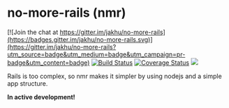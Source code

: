 # no-more-rails (nmr)

[![Join the chat at https://gitter.im/jakhu/no-more-rails](https://badges.gitter.im/jakhu/no-more-rails.svg)](https://gitter.im/jakhu/no-more-rails?utm_source=badge&utm_medium=badge&utm_campaign=pr-badge&utm_content=badge)
[![Build Status](https://travis-ci.org/jakhu/no-more-rails.svg?branch=master)](https://travis-ci.org/jakhu/no-more-rails)
[![Coverage Status](https://coveralls.io/repos/github/jakhu/no-more-rails/badge.svg?branch=master)](https://coveralls.io/github/jakhu/no-more-rails?branch=master)
<a href="https://codeclimate.com/github/jakhu/no-more-rails"><img src="https://codeclimate.com/github/jakhu/no-more-rails/badges/gpa.svg" /></a>

Rails is too complex, so nmr makes it simpler by using nodejs and a simple app structure.

<b>In active development!</b>
